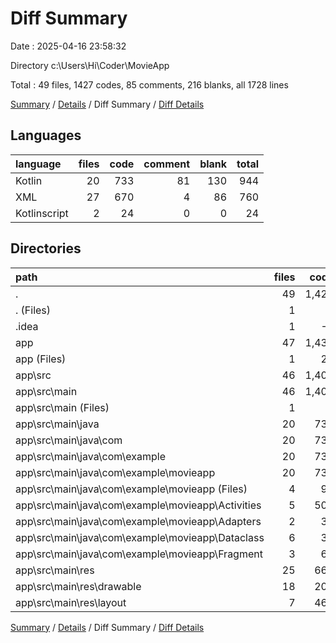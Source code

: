 # Diff Summary

Date : 2025-04-16 23:58:32

Directory c:\\Users\\Hi\\Coder\\MovieApp

Total : 49 files,  1427 codes, 85 comments, 216 blanks, all 1728 lines

[Summary](results.md) / [Details](details.md) / Diff Summary / [Diff Details](diff-details.md)

## Languages
| language | files | code | comment | blank | total |
| :--- | ---: | ---: | ---: | ---: | ---: |
| Kotlin | 20 | 733 | 81 | 130 | 944 |
| XML | 27 | 670 | 4 | 86 | 760 |
| Kotlinscript | 2 | 24 | 0 | 0 | 24 |

## Directories
| path | files | code | comment | blank | total |
| :--- | ---: | ---: | ---: | ---: | ---: |
| . | 49 | 1,427 | 85 | 216 | 1,728 |
| . (Files) | 1 | 0 | 0 | 1 | 1 |
| .idea | 1 | -6 | 0 | 0 | -6 |
| app | 47 | 1,433 | 85 | 215 | 1,733 |
| app (Files) | 1 | 24 | 0 | -1 | 23 |
| app\\src | 46 | 1,409 | 85 | 216 | 1,710 |
| app\\src\\main | 46 | 1,409 | 85 | 216 | 1,710 |
| app\\src\\main (Files) | 1 | 9 | 0 | 3 | 12 |
| app\\src\\main\\java | 20 | 733 | 81 | 130 | 944 |
| app\\src\\main\\java\\com | 20 | 733 | 81 | 130 | 944 |
| app\\src\\main\\java\\com\\example | 20 | 733 | 81 | 130 | 944 |
| app\\src\\main\\java\\com\\example\\movieapp | 20 | 733 | 81 | 130 | 944 |
| app\\src\\main\\java\\com\\example\\movieapp (Files) | 4 | 92 | 12 | 25 | 129 |
| app\\src\\main\\java\\com\\example\\movieapp\\Activities | 5 | 509 | 63 | 73 | 645 |
| app\\src\\main\\java\\com\\example\\movieapp\\Adapters | 2 | 37 | 0 | 11 | 48 |
| app\\src\\main\\java\\com\\example\\movieapp\\Dataclass | 6 | 31 | 0 | 10 | 41 |
| app\\src\\main\\java\\com\\example\\movieapp\\Fragment | 3 | 64 | 6 | 11 | 81 |
| app\\src\\main\\res | 25 | 667 | 4 | 83 | 754 |
| app\\src\\main\\res\\drawable | 18 | 205 | 0 | 18 | 223 |
| app\\src\\main\\res\\layout | 7 | 462 | 4 | 65 | 531 |

[Summary](results.md) / [Details](details.md) / Diff Summary / [Diff Details](diff-details.md)